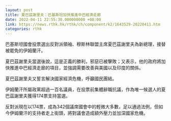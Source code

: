 ```yaml
---
layout: post
title: 夏巴茲謝里夫：巴基斯坦加快推進中巴經濟走廊　
date: 2022-04-11 22:55:30.000000000 +08:00
link: https://news.rthk.hk/rthk/ch/component/k2/1643529-20220411.htm
categories: rthk
---
```


巴基斯坦國會投票選出反對派領袖、穆斯林聯盟主席夏巴茲謝里夫為新總理，接替被罷免的伊姆蘭汗。

夏巴茲謝里夫當選後說，這是正義的勝利，邪惡已被擊敗；又表示，他的政府將加快推進中巴經濟走廊的項目，並強調需要改善與美國以及印度的關係。

夏巴茲謝里夫又誓言解決國家經濟危機，呼籲國民團結。

伊姆蘭汗所屬政黨超過一百名議員，在投票前集體辭職抗議，作為唯一候選人的夏巴茲謝里夫獲得174票支持當選。

反對派現在以174票，成為342個議席國會中的輕微大多數，足以通過法例，但如今伊姆蘭汗的支持者走上街頭，將對議會造成額外壓力並加深國家危機。
